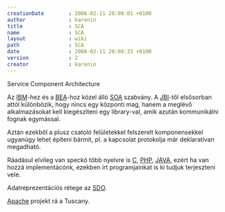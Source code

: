 ```yaml
---
creationDate        : 2008-02-11 20:08:01 +0100 
author              : karenin 
title               : SCA 
name                : SCA 
layout              : wiki 
path                : SCA 
date                : 2008-02-11 20:08:33 +0100 
version             : 2 
creator             : karenin 
---
```

Service Component Architecture

Az [IBM](IBM.html)-hez és a [BEA](bea.html)-hoz közel álló [SOA](SOA.html) szabvány. A [JBI](JBI.html)-től elsősorban attól különbözik, hogy nincs egy központi mag, hanem a meglévő alkalmazásokat kell kiegészíteni egy library-val, amik azután kommunikálni fognak egymással.

Aztán ezekből a plusz csatoló felületekkel felszerelt komponensekkel ugyanúgy lehet építeni bármit, pl. a kapcsolat protokolja már deklaratívan megadható.

Ráadásul elvileg van speckó több nyelvre is [C](C.html), [PHP](PHP.html), [JAVA](java.html), ezért ha van hozzá implementácónk, ezekben írt programjainkat is ki tudjuk terjeszteni vele.

Adatreprezentációs rétege az [SDO](SDO.html).

[Apache](apache.html) projekt rá a Tuscany.

